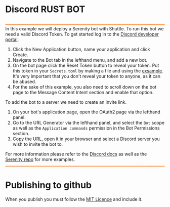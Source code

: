# Discord RUST BOT


![Divider 1](assets/docs/dividers.png)
In this example we will deploy a Serenity bot with Shuttle. To run this bot we need a valid Discord Token. To get started log in to the [Discord developer portal](https://discord.com/developers/applications).

1. Click the New Application button, name your application and click Create.
2. Navigate to the Bot tab in the lefthand menu, and add a new bot.
3. On the bot page click the Reset Token button to reveal your token. Put this token in your `Secrets.toml` by making a file and using the [exsample](./Secrets.toml%20exsample). It's very important that you don't reveal your token to anyone, as it can be abused.
4. For the sake of this example, you also need to scroll down on the bot page to the Message Content Intent section and enable that option.

To add the bot to a server we need to create an invite link.

1. On your bot's application page, open the OAuth2 page via the lefthand panel.
2. Go to the URL Generator via the lefthand panel, and select the `Bot` scope as well as the `Application commands` permission in the Bot Permissions section.
3. Copy the URL, open it in your browser and select a Discord server you wish to invite the bot to.

For more information please refer to the [Discord docs](https://discord.com/developers/docs/getting-started) as well as the [Serenity repo](https://github.com/serenity-rs/serenity) for more examples.
![Divider 1](assets/docs/dividers.png)



# Publishing to github

When you publish you must follow the [MIT Licence](./LICENSE) and include it.